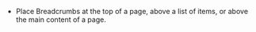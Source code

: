 - Place Breadcrumbs at the top of a page, above a list of items, or above the main content of a page.
